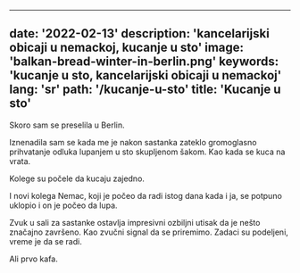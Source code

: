 ---
date: '2022-02-13'
description: 'kancelarijski obicaji u nemackoj, kucanje u sto'
image: 'balkan-bread-winter-in-berlin.png'
keywords: 'kucanje u sto, kancelarijski obicaji u nemackoj'
lang: 'sr'
path: '/kucanje-u-sto'
title: 'Kucanje u sto'
------
Skoro sam se preselila u Berlin.

Iznenadila sam se kada me je nakon sastanka zateklo gromoglasno prihvatanje odluka lupanjem u sto skupljenom šakom. Kao kada se kuca na vrata.

Kolege su počele da kucaju zajedno.

I novi kolega Nemac, koji je počeo da radi istog dana kada i ja, se potpuno uklopio i on je počeo da lupa.

Zvuk u sali za sastanke ostavlja impresivni ozbiljni utisak da je nešto značajno završeno.
Kao zvučni signal da se priremimo. Zadaci su podeljeni, vreme je da se radi.

Ali prvo kafa.
